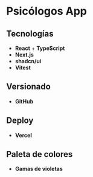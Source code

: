 # Psicólogos App

## Tecnologías

- **React** + **TypeScript**
- **Next.js**
- **shadcn/ui**
- **Vitest**

## Versionado

- **GitHub**

## Deploy

- **Vercel**

## Paleta de colores

- **Gamas de violetas**
